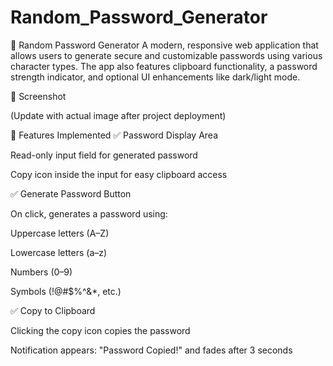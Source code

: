 # Random_Password_Generator

🔐 Random Password Generator
A modern, responsive web application that allows users to generate secure and customizable passwords using various character types. The app also features clipboard functionality, a password strength indicator, and optional UI enhancements like dark/light mode.

📸 Screenshot

(Update with actual image after project deployment)

🧩 Features Implemented
✅ Password Display Area

Read-only input field for generated password

Copy icon inside the input for easy clipboard access

✅ Generate Password Button

On click, generates a password using:

Uppercase letters (A–Z)

Lowercase letters (a–z)

Numbers (0–9)

Symbols (!@#$%^&*, etc.)

✅ Copy to Clipboard

Clicking the copy icon copies the password

Notification appears: "Password Copied!" and fades after 3 seconds

